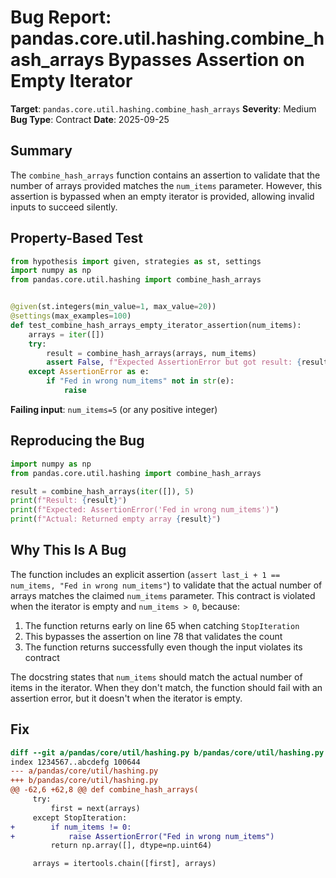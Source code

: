# Bug Report: pandas.core.util.hashing.combine_hash_arrays Bypasses Assertion on Empty Iterator

**Target**: `pandas.core.util.hashing.combine_hash_arrays`
**Severity**: Medium
**Bug Type**: Contract
**Date**: 2025-09-25

## Summary

The `combine_hash_arrays` function contains an assertion to validate that the number of arrays provided matches the `num_items` parameter. However, this assertion is bypassed when an empty iterator is provided, allowing invalid inputs to succeed silently.

## Property-Based Test

```python
from hypothesis import given, strategies as st, settings
import numpy as np
from pandas.core.util.hashing import combine_hash_arrays


@given(st.integers(min_value=1, max_value=20))
@settings(max_examples=100)
def test_combine_hash_arrays_empty_iterator_assertion(num_items):
    arrays = iter([])
    try:
        result = combine_hash_arrays(arrays, num_items)
        assert False, f"Expected AssertionError but got result: {result}"
    except AssertionError as e:
        if "Fed in wrong num_items" not in str(e):
            raise
```

**Failing input**: `num_items=5` (or any positive integer)

## Reproducing the Bug

```python
import numpy as np
from pandas.core.util.hashing import combine_hash_arrays

result = combine_hash_arrays(iter([]), 5)
print(f"Result: {result}")
print(f"Expected: AssertionError('Fed in wrong num_items')")
print(f"Actual: Returned empty array {result}")
```

## Why This Is A Bug

The function includes an explicit assertion (`assert last_i + 1 == num_items, "Fed in wrong num_items"`) to validate that the actual number of arrays matches the claimed `num_items` parameter. This contract is violated when the iterator is empty and `num_items > 0`, because:

1. The function returns early on line 65 when catching `StopIteration`
2. This bypasses the assertion on line 78 that validates the count
3. The function returns successfully even though the input violates its contract

The docstring states that `num_items` should match the actual number of items in the iterator. When they don't match, the function should fail with an assertion error, but it doesn't when the iterator is empty.

## Fix

```diff
diff --git a/pandas/core/util/hashing.py b/pandas/core/util/hashing.py
index 1234567..abcdefg 100644
--- a/pandas/core/util/hashing.py
+++ b/pandas/core/util/hashing.py
@@ -62,6 +62,8 @@ def combine_hash_arrays(
     try:
         first = next(arrays)
     except StopIteration:
+        if num_items != 0:
+            raise AssertionError("Fed in wrong num_items")
         return np.array([], dtype=np.uint64)

     arrays = itertools.chain([first], arrays)
```